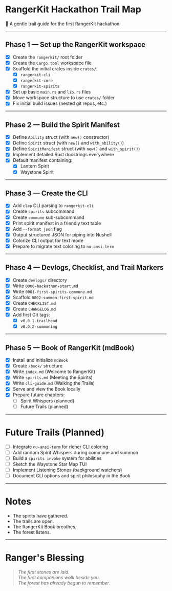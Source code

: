# RangerKit Hackathon Trail Map

🌲 A gentle trail guide for the first RangerKit hackathon

---

## Phase 1 — Set up the RangerKit workspace
- [x] Create the `rangerkit/` root folder
- [x] Create the `Cargo.toml` workspace file
- [x] Scaffold the initial crates inside `crates/`:
  - [x] `rangerkit-cli`
  - [x] `rangerkit-core`
  - [x] `rangerkit-spirits`
- [x] Set up basic `main.rs` and `lib.rs` files
- [x] Move workspace structure to use `crates/` folder
- [x] Fix initial build issues (nested git repos, etc.)

---

## Phase 2 — Build the Spirit Manifest
- [x] Define `Ability` struct (with `new()` constructor)
- [x] Define `Spirit` struct (with `new()` and `with_ability()`)
- [x] Define `SpiritManifest` struct (with `new()` and `with_spirit()`)
- [x] Implement detailed Rust docstrings everywhere
- [x] Default manifest containing:
  - [x] Lantern Spirit
  - [x] Waystone Spirit

---

## Phase 3 — Create the CLI
- [x] Add `clap` CLI parsing to `rangerkit-cli`
- [x] Create `spirits` subcommand
- [x] Create `commune` sub-subcommand
- [x] Print spirit manifest in a friendly text table
- [x] Add `--format json` flag
- [x] Output structured JSON for piping into Nushell
- [x] Colorize CLI output for text mode
- [x] Prepare to migrate text coloring to `nu-ansi-term`

---

## Phase 4 — Devlogs, Checklist, and Trail Markers
- [x] Create `devlogs/` directory
- [x] Write `0000-hackathon-start.md`
- [x] Write `0001-first-spirits-commune.md`
- [x] Scaffold `0002-summon-first-spirit.md`
- [x] Create `CHECKLIST.md`
- [x] Create `CHANGELOG.md`
- [x] Add first Git tags:
  - [x] `v0.0.1-trailhead`
  - [x] `v0.0.2-summoning`

---

## Phase 5 — Book of RangerKit (mdBook)
- [x] Install and initialize `mdBook`
- [x] Create `/book/` structure
- [x] Write `index.md` (Welcome to RangerKit)
- [x] Write `spirits.md` (Meeting the Spirits)
- [x] Write `cli-guide.md` (Walking the Trails)
- [x] Serve and view the Book locally
- [x] Prepare future chapters:
  - [ ] Spirit Whispers (planned)
  - [ ] Future Trails (planned)

---

# Future Trails (Planned)
- [ ] Integrate `nu-ansi-term` for richer CLI coloring
- [ ] Add random Spirit Whispers during commune and summon
- [ ] Build a `spirits invoke` system for abilities
- [ ] Sketch the Waystone Star Map TUI
- [ ] Implement Listening Stones (background watchers)
- [ ] Document CLI options and spirit philosophy in the Book

---

# Notes
- The spirits have gathered.
- The trails are open.
- The RangerKit Book breathes.
- The forest listens.

---

# Ranger's Blessing
> *The first stones are laid.  
> The first companions walk beside you.  
> The forest has already begun to remember.*

